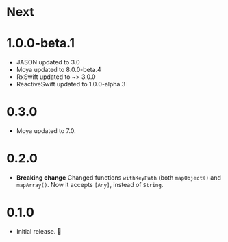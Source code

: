 # Next

# 1.0.0-beta.1
- JASON updated to 3.0
- Moya updated to 8.0.0-beta.4
- RxSwift updated to ~> 3.0.0
- ReactiveSwift updated to 1.0.0-alpha.3

# 0.3.0
- Moya updated to 7.0.

# 0.2.0
- **Breaking change** Changed functions `withKeyPath` (both `mapObject()` and `mapArray()`. Now it accepts `[Any]`, instead of `String`.

# 0.1.0
- Initial release. 🎉
